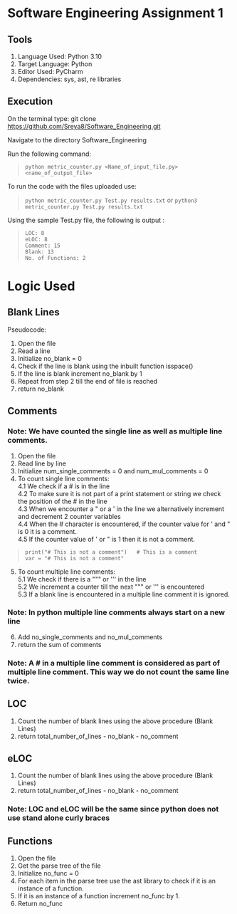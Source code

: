 # Software Engineering Assignment 1

## Tools
1. Language Used: Python 3.10
2. Target Language: Python
3. Editor Used: PyCharm
4. Dependencies: sys, ast, re libraries

## Execution
On the terminal type:
git clone https://github.com/Sreya8/Software_Engineering.git

Navigate to the directory Software_Engineering

Run the following command:
> ````python metric_counter.py <Name_of_input_file.py> <name_of_output_file>````

To run the code with the files uploaded use:
> ````python metric_counter.py Test.py results.txt````
or
> ````python3 metric_counter.py Test.py results.txt````

Using the sample Test.py file, the following is output :
>````LOC: 8````</br>
>````eLOC: 8````</br>
>````Comment: 15````</br>
>````Blank: 13````</br>
>````No. of Functions: 2````</br>



# Logic Used

## Blank Lines
Pseudocode:
1. Open the file
2. Read a line
3. Initialize no_blank = 0
4. Check if the line is blank using the inbuilt function isspace()
5. If the line is blank increment no_blank by 1
6. Repeat from step 2 till the end of file is reached
7. return no_blank


## Comments
### Note: We have counted the single line as well as multiple line comments.

1. Open the file
2. Read line by line
3. Initialize num_single_comments = 0 and num_mul_comments = 0
4. To count single line comments:<br/>
   4.1 We check if a # is in the line<br/>
   4.2 To make sure it is not part of a print statement or string we check the position of the # in the line<br/>
   4.3 When we encounter a " or a ' in the line we alternatively increment and decrement 2 counter variables<br/>
   4.4 When the # character is encountered, if the counter value for ' and " is 0 it is a comment.<br/>
   4.5 If the counter value of ' or " is 1 then it is not a comment.<br/>

> ````print("# This is not a comment")   # This is a comment ```` </br>
> ````var = "# This is not a comment" ````

5. To count multiple line comments:<br/>
   5.1 We check if there is a """ or ''' in the line<br/>
   5.2 We increment a counter till the next """ or ''' is encountered<br/>
   5.3 If a blank line is encountered in a multiple line comment it is ignored.<br/>

### Note: In python multiple line comments always start on a new line

6. Add no_single_comments and no_mul_comments
7. return the sum of comments

### Note: A # in a multiple line comment is considered as part of multiple line comment. This way we do not count the same line twice.


## LOC
1. Count the number of blank lines using the above procedure (Blank Lines)
2. return total_number_of_lines - no_blank - no_comment


## eLOC
1. Count the number of blank lines using the above procedure (Blank Lines)
2. return total_number_of_lines - no_blank - no_comment

### Note: LOC and eLOC will be the same since python does not use stand alone curly braces


## Functions
1. Open the file
2. Get the parse tree of the file
3. Initialize no_func = 0
4. For each item in the parse tree use the ast library to check if it is an instance of a function.
5. If it is an instance of a function increment no_func by 1.
6. Return no_func
